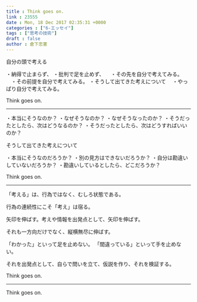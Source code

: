 ```yaml
---
title : Think goes on.
link : 23555
date : Mon, 18 Dec 2017 02:35:31 +0000
categories : ["6-エッセイ"]
tags : ["思考の技術"]
draft : false
author : 倉下忠憲
---
```


自分の頭で考える

・納得で止まらず、
・批判で足を止めず、
　・その先を自分で考えてみる。
　・その前提を自分で考えてみる。
・そうして出てきた考えについて
　・やっぱり自分で考えてみる。

Think goes on.

<hr />

・本当にそうなのか？
・なぜそうなのか？
・なぜそうなったのか？
・そうだったとしたら、次はどうなるのか？
・そうだったとしたら、次はどうすればいいのか？

そうして出てきた考えについて

・本当にそうなのだろうか？
・別の見方はできないだろうか？
・自分は勘違いしていないだろうか？
・勘違いしているとしたら、どこだろうか？

Think goes on.

<hr />

「考える」は、行為ではなく、むしろ状態である。

行為の連続性にこそ「考え」は宿る。

矢印を伸ばす。考えや情報を出発点として、矢印を伸ばす。

それも一方向だけでなく、縦横無尽に伸ばす。

「わかった」といって足を止めない。
「間違っている」といって手を止めない。

それを出発点として、自らで問いを立て、仮説を作り、それを検証する。

Think goes on.

<hr />

Think goes on.


